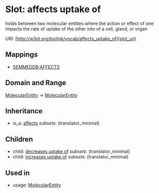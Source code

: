 # Slot: affects uptake of


holds between two molecular entities where the action or effect of one impacts the rate of uptake of the other into of a cell, gland, or organ

URI: [http://w3id.org/biolink/vocab/affects_uptake_of](slot_uri)
## Mappings

 * [SEMMEDDB:AFFECTS](http://purl.obolibrary.org/obo/SEMMEDDB_AFFECTS)
## Domain and Range

[MolecularEntity](MolecularEntity.md) -> [MolecularEntity](MolecularEntity.md)
## Inheritance

 *  is_a: [affects](affects.md) *subsets*: (translator_minimal)
## Children

 *  child: [decreases uptake of](decreases_uptake_of.md) *subsets*: (translator_minimal)
 *  child: [increases uptake of](increases_uptake_of.md) *subsets*: (translator_minimal)
## Used in

 *  usage: [MolecularEntity](MolecularEntity.md)

